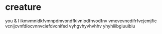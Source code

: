 # creature
you &amp; I
ikmvmnidkfvmnpdmvondfkivniodfnvodfnv
vmevevnedifrfvcjemjfic
vcnijcvnfdiocvnnvciefdvcnifed
vyhgvhyvhvhhv
yhyhiiibgiuuibiu
